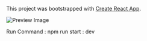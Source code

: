 This project was bootstrapped with [Create React App](https://github.com/facebook/create-react-app).

![Preview Image](https://i.ibb.co/xC8knQ4/Screenshot-89.png)


Run Command : npm run start : dev
